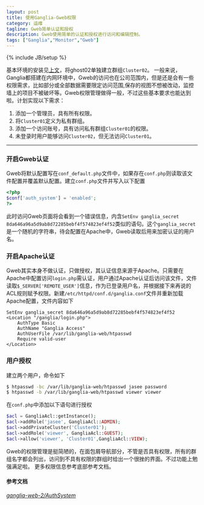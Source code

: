 ```yaml
---
layout: post
title: 使用Ganglia-Gweb权限
category: 运维
tagline: Gweb简单认证和授权
description: Gweb使用简单的认证和授权进行访问和编辑控制。
tags: ["Ganglia","Monitor","Gweb"]
---
```

{% include JB/setup %}

基本环境的安装见[上文][1]，将ghost02单独建立群组`Cluster02`。
一般来说，Ganglia都搭建在内网环境中，Gweb的访问也在公司范围内，但是还是会有一些权限需求，比如部分或全部数据需要限定访问范围,保存的视图不想被改动，监控墙上的项目不被破坏等。Gweb权限管理做得一般，不过这些基本要求也能达到啦。计划实现以下需求：

1. 添加一个管理员，具有所有权限。
2. 将`Cluster01`定义为私有群组。
3. 添加一个访问账号，具有访问私有群组`Cluster01`的权限。
4. 未登录时用户能够访问`Cluster02`，但无法访问`Cluster01`。

------

### 开启Gweb认证
Gweb将默认配置写在`conf_default.php`文件中，如果存在`conf.php`则读取该文件配置并覆盖默认配置。建立`conf.php`文件并写入以下配置

```php
<?php
$conf['auth_system'] = 'enabled';
?>
```

此时访问Gweb页面将会看到一个错误信息，内含`SetEnv ganglia_secret 8da646a96a5d9ab8d72285bebf4f574823ef4f52`类似的语句。这个`ganglia_secret`是一个随机的字符串，待会配置在Apache中，Gweb读取后用来加密认证的用户名。

### 开启Apache认证
Gweb其实本身不做认证，只做授权，其认证信息来源于Apache。只需要在Apache中配置访问`login.php`需认证，用户通过Apache认证后访问该文件，文件读取`$_SERVER['REMOTE_USER']`信息，作为已登录用户名，并根据接下来再说的ACL规则赋予权限。新建`/etc/httpd/conf.d/ganglia.conf`文件并重新加载Apache配置，文件内容如下

```
SetEnv ganglia_secret 8da646a96a5d9ab8d72285bebf4f574823ef4f52
<Location "/ganglia/login.php">
    AuthType Basic
    AuthName "Ganglia Access"
    AuthUserFile /var/lib/ganglia-web/htpasswd
    Require valid-user
</Location>
```

### 用户授权
建立两个用户，命令如下

```sh
$ htpasswd -bc /var/lib/ganglia-web/htpasswd jasee password
$ htpasswd -b /var/lib/ganglia-web/htpasswd viewer viewer
```

在`conf.php`中添加以下语句进行授权

```php
$acl = GangliaAcl::getInstance();
$acl->addRole('jasee', GangliaAcl::ADMIN);
$acl->addPrivateCluster('Cluster01');
$acl->addRole('viewer', GangliaAcl::GUEST);
$acl->allow('viewer', 'Cluster01',GangliaAcl::VIEW);
```

Gweb的权限管理是挺简陋的，在面包屑导航部分，不管是否具有权限，所有的群组名字都会列出，访问到不具有权限的群组时给出一个很挫的界面。不过功能上勉强满足啦。
更多权限信息参考底部参考文档。

#### 参考文档
*[ganglia-web-2/AuthSystem][2]*


[1]: /2014/02/13/use-ganglia-install/
[2]: http://sourceforge.net/apps/trac/ganglia/wiki/ganglia-web-2/AuthSystem
